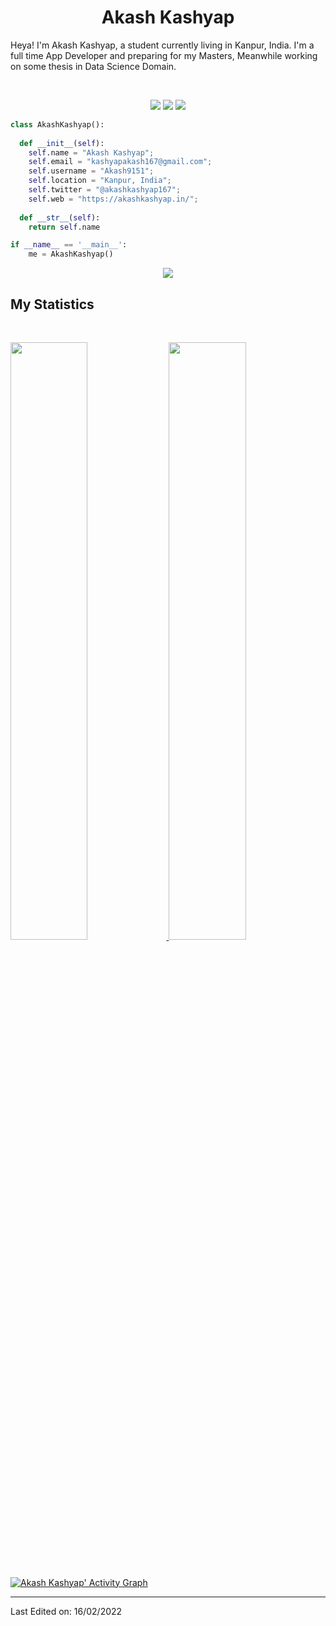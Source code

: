 <h1 align="center">
  <b>Akash Kashyap</b>
</h1>

Heya! I'm Akash Kashyap, a student currently living in Kanpur, India. I'm a full time App Developer and preparing for my Masters, Meanwhile working on some thesis in Data Science Domain.

<br>

<p>
<div align="center">
  <img src="https://img.shields.io/badge/-HTML-c58545?style=for-the-badge&logo=html5&logoColor=c58545&labelColor=282828">
  <img src="https://img.shields.io/badge/-CSS-d1a01f?style=for-the-badge&logo=css3&logoColor=d1a01f&labelColor=282828">
  <img src="https://img.shields.io/badge/-Python-98b982?style=for-the-badge&logo=python&logoColor=98b982&labelColor=282828">
</div>
</p>

```python
class AkashKashyap():
    
  def __init__(self):
    self.name = "Akash Kashyap";
    self.email = "kashyapakash167@gmail.com";
    self.username = "Akash9151";
    self.location = "Kanpur, India";
    self.twitter = "@akashkashyap167";
    self.web = "https://akashkashyap.in/";
  
  def __str__(self):
    return self.name

if __name__ == '__main__':
    me = AkashKashyap()
```

<div align="center">
  <a href="https://open.spotify.com/user/6s6pbtefezpookh8gwnkko15v">
    <img src="https://readme-spotify-tingz.vercel.app/api/now-playing">
  </a>
</div>

<!--
<div align="center">
  <a href="https://open.spotify.com/user/6s6pbtefezpookh8gwnkko15v">
    <img src="https://spotify-readme-theta-virid.vercel.app/api?scan=true&theme=dark" width="240px">
  </a>
</div>
-->

## My Statistics

<br/>
<p align="left">
  <a href="https://akashkashyap.in//">
  <img width="49.5%" src="https://github-readme-stats.vercel.app/api?username=Akash9151&show_icons=true&theme=gruvbox&hide_border=true" />
    <img width="49.5%" src="https://github-readme-streak-stats.herokuapp.com/?user=Akash9151&theme=gruvbox&hide_border=true" />
  </a>
</p>
<br>

[![Akash Kashyap' Activity Graph](https://activity-graph.herokuapp.com/graph?username=Akash9151&custom_title=Akash%20Kashyap's%20Contribution%20Graph&theme=gruvbox&bg_color=282828&hide_border=true&line=d1a01f&point=c58545)](https://akashkashyap.in/)

------

Last Edited on: 16/02/2022
